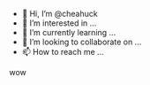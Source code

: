 - 👋 Hi, I’m @cheahuck
- 👀 I’m interested in ...
- 🌱 I’m currently learning ...
- 💞️ I’m looking to collaborate on ...
- 📫 How to reach me ...

<!---
cheahuck/cheahuck is a ✨ special ✨ repository because its `README.md` (this file) appears on your GitHub profile.
You can click the Preview link to take a look at your changes.
--->
wow
